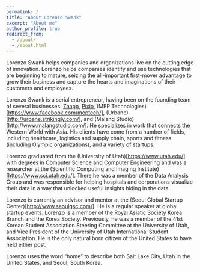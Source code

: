 ```yaml
---
permalink: /
title: "About Lorenzo Swank"
excerpt: "About me"
author_profile: true
redirect_from: 
  - /about/
  - /about.html
---
```


Lorenzo Swank helps companies and organizations live on the cutting edge of innovation. Lorenzo helps companies identify and use technologies that are beginning to mature, seizing the all-important first-mover advantage to grow their business and capture the hearts and imaginations of their customers and employees.

Lorenzo Swank is a serial entrepreneur, having been on the founding team of several businesses: [Zaapp](http://www.zaapp.group), [Pixio](http://www.pixio.com), (MEP Technologies)[https://www.facebook.com/meptech/], (Urbane)[http://urbane.strikingly.com/], and (Malang Studio)[http://www.malangstudio.com/]. He specializes in work that connects the Western World with Asia. His clients have come from a number of fields, including healthcare, logistics and supply chain, sports and fitness (including Olympic organizations), and a variety of startups.

Lorenzo graduated from the (University of Utah)[https://www.utah.edu/] with degrees in Computer Science and Computer Engineering and was a researcher at the (Scientific Computing and Imaging Institute)[https://www.sci.utah.edu/]. There he was a member of the Data Analysis Group and was responsible for helping hospitals and corporations visualize their data in a way that unlocked useful insights hiding in the data.

Lorenzo is currently an advisor and mentor at the (Seoul Global Startup Center)[http://www.seoulgsc.com/]. He is a regular speaker at global startup events. Lorenzo is a member of the Royal Asiatic Society Korea Branch and the Korea Society. Previously, he was a member of the 41st Korean Student Association Steering Committee at the University of Utah, and Vice President of the University of Utah International Student Association. He is the only natural born citizen of the United States to have held either post.

Lorenzo uses the word “home” to describe both Salt Lake City, Utah in the United States, and Seoul, South Korea.
